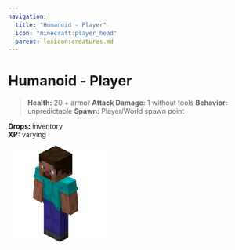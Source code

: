 ```yaml
---
navigation:
  title: "Humanoid - Player"
  icon: "minecraft:player_head"
  parent: lexicon:creatures.md
---
```


# Humanoid - Player

> __Health:__ 20 + armor 
> __Attack Damage:__ 1 without tools 
> __Behavior:__ unpredictable 
> __Spawn:__ Player/World spawn point

__Drops:__ inventory  
__XP:__ varying

![](player.png)

